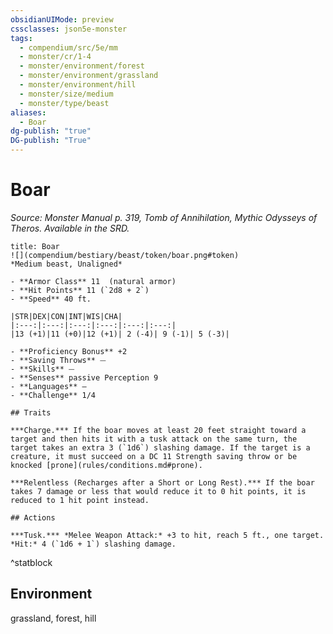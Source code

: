 ```yaml
---
obsidianUIMode: preview
cssclasses: json5e-monster
tags:
  - compendium/src/5e/mm
  - monster/cr/1-4
  - monster/environment/forest
  - monster/environment/grassland
  - monster/environment/hill
  - monster/size/medium
  - monster/type/beast
aliases:
  - Boar
dg-publish: "true"
DG-publish: "True"
---
```

# Boar
*Source: Monster Manual p. 319, Tomb of Annihilation, Mythic Odysseys of Theros. Available in the SRD.*  

```ad-statblock
title: Boar
![](compendium/bestiary/beast/token/boar.png#token)
*Medium beast, Unaligned*

- **Armor Class** 11  (natural armor)
- **Hit Points** 11 (`2d8 + 2`)
- **Speed** 40 ft.

|STR|DEX|CON|INT|WIS|CHA|
|:---:|:---:|:---:|:---:|:---:|:---:|
|13 (+1)|11 (+0)|12 (+1)| 2 (-4)| 9 (-1)| 5 (-3)|

- **Proficiency Bonus** +2
- **Saving Throws** ⏤
- **Skills** ⏤
- **Senses** passive Perception 9
- **Languages** —
- **Challenge** 1/4

## Traits

***Charge.*** If the boar moves at least 20 feet straight toward a target and then hits it with a tusk attack on the same turn, the target takes an extra 3 (`1d6`) slashing damage. If the target is a creature, it must succeed on a DC 11 Strength saving throw or be knocked [prone](rules/conditions.md#prone).

***Relentless (Recharges after a Short or Long Rest).*** If the boar takes 7 damage or less that would reduce it to 0 hit points, it is reduced to 1 hit point instead.

## Actions

***Tusk.*** *Melee Weapon Attack:* +3 to hit, reach 5 ft., one target. *Hit:* 4 (`1d6 + 1`) slashing damage.
```
^statblock

## Environment

grassland, forest, hill